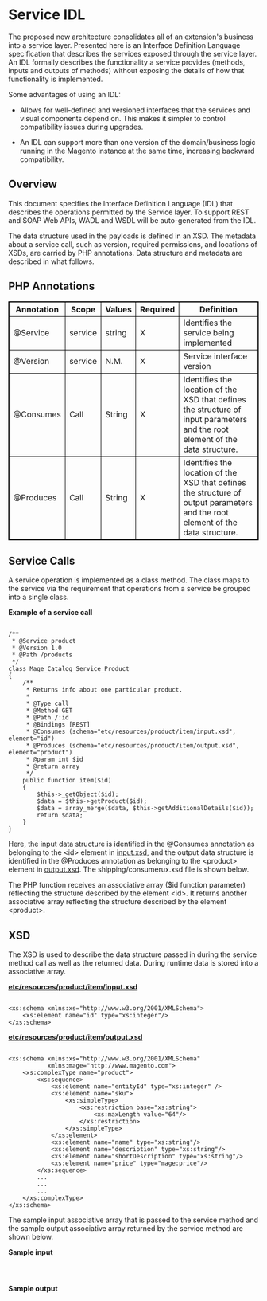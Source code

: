 Service IDL
===========

The proposed new architecture consolidates all of an extension's business into a
service layer. Presented here is an Interface Definition Language specification
that describes the services exposed through the service layer. An IDL formally
describes the functionality a service provides (methods, inputs and outputs of
methods) without exposing the details of how that functionality is implemented.

Some advantages of using an IDL:

-   Allows for well-defined and versioned interfaces that the services and
    visual components depend on. This makes it simpler to control compatibility
    issues during upgrades.

-   An IDL can support more than one version of the domain/business logic
    running in the Magento instance at the same time, increasing backward
    compatibility.

Overview
--------

This document specifies the Interface Definition Language (IDL) that describes
the operations permitted by the Service layer. To support REST and SOAP Web
APIs, WADL and WSDL will be auto-generated from the IDL.

The data structure used in the payloads is defined in an XSD. The metadata about
a service call, such as version, required permissions, and locations of XSDs,
are carried by PHP annotations. Data structure and metadata are described in
what follows.

PHP Annotations
---------------



<table style="border:1px solid black;border-collapse:collapse;">
<tr>
<th style="border:1px solid black;"> Annotation </th>
<th style="border:1px solid black;"> Scope </th>
<th style="border:1px solid black;"> Values </th>
<th style="border:1px solid black;"> Required </th>
<th style="border:1px solid black;"> Definition </th>
</tr>
<tr>
<td style="border:1px solid black;"> @Service </td>
<td style="border:1px solid black;"> service </td>
<td style="border:1px solid black;"> string </td>
<td style="border:1px solid black;"> X </td>
<td style="border:1px solid black;"> Identifies the service being implemented </td>
</tr>
<tr>
<td style="border:1px solid black;"> @Version </td>
<td style="border:1px solid black;"> service </td>
<td style="border:1px solid black;"> N.M. </td>
<td style="border:1px solid black;"> X </td>
<td style="border:1px solid black;"> Service interface version </td>
</tr>
<tr>
<td style="border:1px solid black;"> @Consumes </td>
<td style="border:1px solid black;"> Call </td>
<td style="border:1px solid black;"> String </td>
<td style="border:1px solid black;"> X </td>
<td style="border:1px solid black;"> Identifies the location of the XSD that defines the structure of input parameters and the root element of the data structure. </td>
</tr>
<tr>
<td style="border:1px solid black;"> @Produces </td>
<td style="border:1px solid black;"> Call </td>
<td style="border:1px solid black;"> String </td>
<td style="border:1px solid black;"> X </td>
<td style="border:1px solid black;"> Identifies the location of the XSD that defines the structure of output parameters and the root element of the data structure. </td>
</tr>
</table>



Service Calls
---

A service operation is implemented as a class method. The class maps to the
service via the requirement that operations from a service be grouped into a
single class.

**Example of a service call**

~~~~~~~~~~~~~~~~~~~~~~~~~~~~~~~~~~~~~~~~~~~~~~~~~~~~~~~~~~~~~~~~~~~~~~~~~~~~~~~~

/**
 * @Service product
 * @Version 1.0
 * @Path /products
 */
class Mage_Catalog_Service_Product
{
	/**
     * Returns info about one particular product.
     *
     * @Type call
     * @Method GET
     * @Path /:id
     * @Bindings [REST]
     * @Consumes (schema="etc/resources/product/item/input.xsd", element="id")
     * @Produces (schema="etc/resources/product/item/output.xsd", element="product")
     * @param int $id
     * @return array
     */
    public function item($id)
    {
        $this->_getObject($id);
        $data = $this->getProduct($id);
        $data = array_merge($data, $this->getAdditionalDetails($id));
        return $data;
    }
}

~~~~~~~~~~~~~~~~~~~~~~~~~~~~~~~~~~~~~~~~~~~~~~~~~~~~~~~~~~~~~~~~~~~~~~~~~~~~~~~~

Here, the input data structure is identified in the @Consumes annotation as
belonging to the <id\> element in [input.xsd][1], and the
output data structure is identified in the @Produces annotation as belonging to
the <product\> element in [output.xsd][2]. The shipping/consumerux.xsd file is
shown below.

[1]: <https://github.com/magento/magento2/blob/master/app/code/Mage/Catalog/etc/resources/product/item/input.xsd>
[2]: <https://github.com/magento/magento2/blob/master/app/code/Mage/Catalog/etc/resources/product/item/output.xsd>

The PHP function receives an associative array ($id function parameter)
reflecting the structure described by the element <id\>. It returns
another associative array reflecting the structure described by the element
<product\>.

XSD
---

The XSD is used to describe the data structure passed in during the service method call as
well as the returned data. During runtime data is stored into a associative
array.

**[etc/resources/product/item/input.xsd][1]**

~~~~~~~~~~~~~~~~~~~~~~~~~~~~~~~~~~~~~~~~~~~~~~~~~~~~~~~~~~~~~~~~~~~~~~~~~~~~~~~~

<xs:schema xmlns:xs="http://www.w3.org/2001/XMLSchema">
    <xs:element name="id" type="xs:integer"/>
</xs:schema>

~~~~~~~~~~~~~~~~~~~~~~~~~~~~~~~~~~~~~~~~~~~~~~~~~~~~~~~~~~~~~~~~~~~~~~~~~~~~~~~~

**[etc/resources/product/item/output.xsd][2]**

~~~~~~~~~~~~~~~~~~~~~~~~~~~~~~~~~~~~~~~~~~~~~~~~~~~~~~~~~~~~~~~~~~~~~~~~~~~~~~~~

<xs:schema xmlns:xs="http://www.w3.org/2001/XMLSchema"
           xmlns:mage="http://www.magento.com">
    <xs:complexType name="product">
        <xs:sequence>
            <xs:element name="entityId" type="xs:integer" />
            <xs:element name="sku">
                <xs:simpleType>
                    <xs:restriction base="xs:string">
                        <xs:maxLength value="64"/>
                    </xs:restriction>
                </xs:simpleType>
            </xs:element>
            <xs:element name="name" type="xs:string"/>
            <xs:element name="description" type="xs:string"/>
            <xs:element name="shortDescription" type="xs:string"/>
            <xs:element name="price" type="mage:price"/>
        </xs:sequence>
        ...
        ...
        ...
    </xs:complexType>
</xs:schema>

~~~~~~~~~~~~~~~~~~~~~~~~~~~~~~~~~~~~~~~~~~~~~~~~~~~~~~~~~~~~~~~~~~~~~~~~~~~~~~~~

The sample input associative array that is passed to the service method and the sample output associative array returned by the service method are shown below.

**Sample input**

~~~~~~~~~~~~~~~~~~~~~~~~~~~~~~~~~~~~~~~~~~~~~~~~~~~~~~~~~~~~~~~~~~~~~~~~~~~~~~~~



~~~~~~~~~~~~~~~~~~~~~~~~~~~~~~~~~~~~~~~~~~~~~~~~~~~~~~~~~~~~~~~~~~~~~~~~~~~~~~~~

**Sample output**

~~~~~~~~~~~~~~~~~~~~~~~~~~~~~~~~~~~~~~~~~~~~~~~~~~~~~~~~~~~~~~~~~~~~~~~~~~~~~~~~



~~~~~~~~~~~~~~~~~~~~~~~~~~~~~~~~~~~~~~~~~~~~~~~~~~~~~~~~~~~~~~~~~~~~~~~~~~~~~~~~


